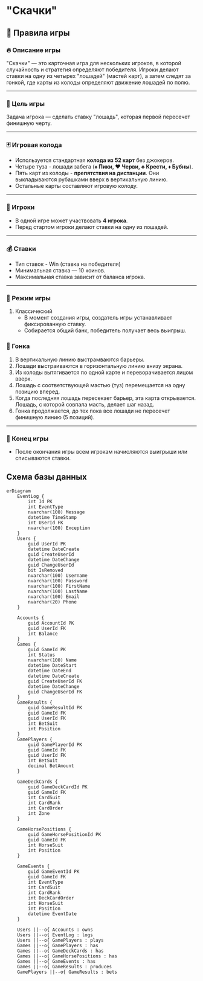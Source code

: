# "Скачки"
## 📜 Правила игры

### 🔥 Описание игры
"Скачки" — это карточная игра для нескольких игроков, в которой случайность и стратегия определяют победителя. Игроки делают ставки на одну из четырех "лошадей" (мастей карт), а затем следят за гонкой, где карты из колоды определяют движение лошадей по полю.

---

### 🎯 Цель игры
Задача игрока — сделать ставку "лошадь", которая первой пересечет финишную черту.

---

### 🃏 Игровая колода
- Используется стандартная **колода из 52 карт** без джокеров.
- Четыре туза - лошади забега (**♠️ Пики, ♥️ Черви, ♣️ Крести, ♦️ Бубны**).
- Пять карт из колоды - **препятствия на дистанции**. Они выкладываются рубашками вверх в вертикальную линию.
- Остальные карты составляют игровую колоду.

---

### 👥 Игроки
- В одной игре может участвовать **4 игрока**.
- Перед стартом игроки делают ставки на одну из лошадей.

---

### 💰 Ставки
- Тип ставок - Win (ставка на победителя)
- Минимальная ставка — 10 коинов.
- Максимальная ставка зависит от баланса игрока. 

---

### 📌 Режим игры
1. Классический
	- В момент создания игры, создатель игры устанавливает фиксированную ставку.
	- Собирается общий банк, победитель получает весь выигрыш.

### 🏇 Гонка
1. В вертикальную линию выстрамваются барьеры.
2. Лошади выстраиваются в горизонтальную линию внизу экрана.
3. Из колоды вытягивается по одной карте и переворачивается лицом вверх.
4. Лошадь с соответствующей мастью (туз) перемещается на одну позицию вперед.
5. Когда последняя лошадь пересекает барьер, эта карта открывается. Лошадь, с которой совпала масть, делает шаг назад.
6. Гонка продолжается, до тех пока все лошади не пересечет финишную линию (5 позиций).

---

### 🔑 Конец игры
- После окончания игры всем игрокам начисляются выигрыши или списываются ставки.

## Схема базы данных
``` mermaid
erDiagram
    EventLog {
        int Id PK
        int EventType
        nvarchar(100) Message
        datetime TimeStamp
        int UserId FK
        nvarchar(100) Exception
    }
    Users {
        guid UserId PK
		datetime DateCreate
        guid CreateUserId
        datetime DateChange
        guid ChangeUserId
        bit IsRemoved
        nvarchar(100) Username
        nvarchar(100) Password
        nvarchar(100) FirstName
        nvarchar(100) LastName
        nvarchar(100) Email
        nvarchar(20) Phone
    }
    
    Accounts {
        guid AccountId PK
        guid UserId FK
        int Balance
    }
    Games {
        guid GameId PK
        int Status
        nvarchar(100) Name
        datetime DateStart
        datetime DateEnd
        datetime DateCreate
        guid CreateUserId FK
        datetime DateChange
        guid ChangeUserId FK
    }
    GameResults {
        guid GameResultId PK
        guid GameId FK
        guid UserId FK
        int BetSuit
        int Position
    }
    GamePlayers {
        guid GamePlayerId PK
        guid GameId FK
        guid UserId FK
        int BetSuit
        decimal BetAmount
    }
    
    GameDeckCards {
        guid GameDeckCardId PK
        guid GameId FK
        int CardSuit
        int CardRank
        int CardOrder
        int Zone
    }
    
    GameHorsePositions {
        guid GameHorsePositionId PK
        guid GameId FK
        int HorseSuit
        int Position
    }
    
    GameEvents {
        guid GameEventId PK
        guid GameId FK
        int EventType
        int CardSuit
        int CardRank
        int DeckCardOrder
        int HorseSuit
        int Position
        datetime EventDate
    }
    
    Users ||--o{ Accounts : owns
    Users ||--o{ EventLog : logs
    Users ||--o{ GamePlayers : plays
    Games ||--o{ GamePlayers : has
    Games ||--o{ GameDeckCards : has
    Games ||--o{ GameHorsePositions : has
    Games ||--o{ GameEvents : has
    Games ||--o{ GameResults : produces
    GamePlayers ||--o{ GameResults : bets
```
